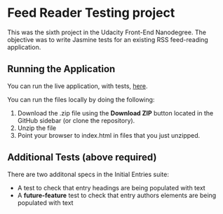 # Feed Reader Testing project

This was the sixth project in the Udacity Front-End Nanodegree. The objective was to write Jasmine tests for an existing RSS feed-reading application.

## Running the Application

You can run the live application, with tests, [here](http://kevinfrutiger.github.io/frontend-nanodegree-feed-reader/).

You can run the files locally by doing the following:

1. Download the .zip file using the **Download ZIP** button located in the GitHub sidebar (or clone the repository).
2. Unzip the file
3. Point your browser to index.html in files that you just unzipped.

## Additional Tests (above required)

There are two additonal specs in the Initial Entries suite:

- A test to check that entry headings are being populated with text
- A **future-feature** test to check that entry authors elements are being populated with text